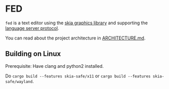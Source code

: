 # FED

`fed` is a text editor using the [skia graphics library](https://skia.org/) and supporting the [language server protocol](https://microsoft.github.io/language-server-protocol/).

You can read about the project architecture in [ARCHITECTURE.md](./ARCHITECTURE.md).

## Building on Linux

Prerequisite: Have clang and python2 installed.

Do `cargo build --features skia-safe/x11` or `cargo build --features skia-safe/wayland`.
